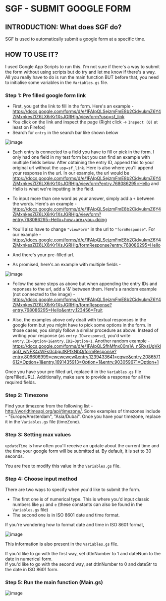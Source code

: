 # SGF - SUBMIT GOOGLE FORM

## INTRODUCTION: What does SGF do?
SGF is used to automatically submit a google form at a specific time.

## HOW TO USE IT?

I used Google App Scripts to run this. I'm not sure if there's a way to submit the form without using scripts but do try and let me know if there's a way. All you really have to do is run the main function BUT before that, you need to initialise some variables in the `Variables.gs` file.

### Step 1: Pre filled google form link
- First, you get the link to fill in the form. Here's an example - https://docs.google.com/forms/d/e/1FAIpQLSejzmFmE8b2CidvukmZ6Y4ZjMxnkesZlZ6LX6rKr1XsJGRHIg/viewform?usp=sf_link
- You click on the link and inspect the page (Right click -> `Inspect (Q)` at least on Firefox)  
- Search for `entry` in the search bar like shown below

![image](https://user-images.githubusercontent.com/76686946/164062352-fdc29dac-41c9-418f-a3e3-e6f05ffdb8bf.png)
- Each entry is connected to a field you have to fill or pick in the form. I only had one field in my test form but you can find an example with multiple fields below. After obtaining the entry ID, append this to your original url without the `usp=sf_link`. Here is also where you'll append your response in the url. In our example, the url would be https://docs.google.com/forms/d/e/1FAIpQLSejzmFmE8b2CidvukmZ6Y4ZjMxnkesZlZ6LX6rKr1XsJGRHIg/viewform?entry.768086295=Hello and Hello is what we're inputting in the field.
- To input more than one word as your answer, simply add a `+` between the words. Here's an example - https://docs.google.com/forms/d/e/1FAIpQLSejzmFmE8b2CidvukmZ6Y4ZjMxnkesZlZ6LX6rKr1XsJGRHIg/viewform?entry.768086295=Hello+how+are+you+doing
- You'll also have to change `"viewForm"` in the url to `"formResponse"`. For our example - https://docs.google.com/forms/d/e/1FAIpQLSejzmFmE8b2CidvukmZ6Y4ZjMxnkesZlZ6LX6rKr1XsJGRHIg/formResponse?entry.768086295=Hello
- And there's your pre-filled url. 

- As promised, here's an example with multiple fields - 

![image](https://user-images.githubusercontent.com/76686946/164063637-c393ddb6-caf2-4012-a880-2d73a8078b77.png)
- Follow the same steps as above but when appending the entry IDs and reponses to the url, add a '&' between them. Here's a random example (not connected to the image) - https://docs.google.com/forms/d/e/1FAIpQLSejzmFmE8b2CidvukmZ6Y4ZjMxnkesZlZ6LX6rKr1XsJGRHIg/formResponse?entry.768086295=Hello&entry.123456=Fruit

- Also, the examples above only dealt with textual responses in the google form but you might have to pick some options in the form. In those cases, you simply follow a similar procedure as above. Instead of writing your response (as `entry.ID=response`), you'd write `entry.ID=Option+1&entry.ID2=Option+1`. Another random example - https://docs.google.com/forms/d/e/1FAIpQLSfhMfnx00m1A_n5RysUgVklqqD_wNFX4cWFsGcbgutKPfkNbQ/formResponse?entry.806606999=ewewewew&entry.1239433641=eqwe&entry.2086571612=Option+1&entry.1691435913=Option+1&entry.903059671=Option+1

Once you have your pre filled url, replace it in the `Variables.gs` file (preFilledURL). Additionally, make sure to provide a response for all the required fields.

### Step 2: Timezone
Find your timezone from the following list - http://worldtimeapi.org/api/timezone/. Some examples of timezones include - "Europe/Amsterdam", "Asia/Dubai". Once you have your timezone, replace it in the `Variables.gs` file (timeZone).
 
### Step 3: Setting max values
`updateTime` is how often you'll receive an update about the current time and the time your google form will be submitted at. By default, it is set to 30 seconds.   

You are free to modify this value in the `Variables.gs` file.

### Step 4: Choose input method
There are two ways to specify when you'd like to submit the form. 

- The first one is of numerical type. This is where you'd input classic numbers like `pi` and `e` (these constants can also be found in the `Variables.gs` file)
- The second one is in ISO 8601 date and time format. 

If you're wondering how to format date and time in ISO 8601 format, 

![image](https://user-images.githubusercontent.com/76686946/164068591-b496ce16-7f94-43a1-aa9d-2ab6b82e75f0.png)

This information is also present in the `Variables.gs` file.

If you'd like to go with the first way, set dtInNumber to 1 and dateNum to the date in numerical form.  
If you'd like to go with the second way, set dtInNumber to 0 and dateStr to the date in ISO 8601 form.

### Step 5: Run the main function (Main.gs)

![image](https://user-images.githubusercontent.com/76686946/164066100-5bd58edd-1104-4251-b46f-24e1754403aa.png)
